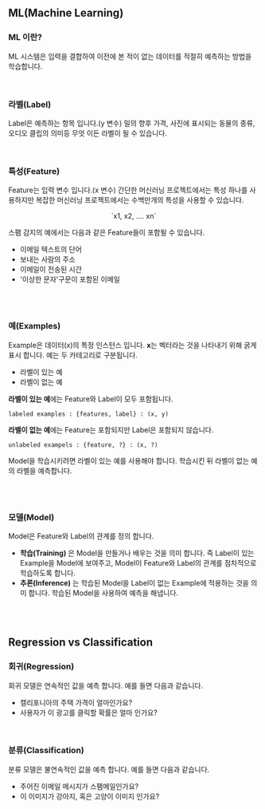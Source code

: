## ML(Machine Learning)


### ML 이란?
ML 시스템은 입력을 결합하여 이전에 본 적이 없는 데이터를 적절히 예측하는 방법을 학습합니다.

<br />

### 라벨(Label)
Label은 예측하는 항목 입니다.(y 변수) 밀의 향후 가격, 사진에 표시되는 동물의 종류, 오디오 클립의 의미등 무엇 이든 라벨이 될 수 있습니다.

<br />

### 특성(Feature)
Feature는 입력 변수 입니다.(x 변수) 간단한 머신러닝 프로젝트에서는 특성 하나를 사용하지만 복잡한 머신러닝 프로젝트에서는 수백만개의 특성을 사용할 수 있습니다.

<center>`x1, x2, .... xn`</center>

스팸 감지의 예에서는 다음과 같은 Feature들이 포함될 수 있습니다.

- 이메일 텍스트의 단어
- 보내는 사람의 주소
- 이메일이 전송된 시간
- '이상한 문자'구문이 포함된 이메일

<br /><br />

### 예(Examples)
Example은 데이터(x)의 특정 인스턴스 입니다. **x**는 벡터라는 것을 나타내기 위해 굵게 표시 합니다. 예는 두 카테고리로 구분됩니다.
- 라벨이 있는 예
- 라벨이 없는 예

**라벨이 있는 예**에는 Feature와 Label이 모두 포함됩니다.
```text
labeled examples : {features, label} : (x, y)
```


**라벨이 없는 예**에는 Feature는 포함되지만 Label은 포함되지 않습니다.
```text
unlabeled exampels : {feature, ?} : (x, ?)
```

Model을 학습시키려면 라벨이 있는 예를 사용해야 합니다. 학습시킨 뒤 라벨이 없는 예의 라벨을 예측합니다.

<br /><br />


### 모델(Model)
Model은 Feature와 Label의 관계를 정의 합니다.
- **학습(Training)** 은 Model을 만들거나 배우는 것을 의미 합니다. 즉 Label이 있는 Example을 Model에 보여주고, Model이 Feature와 Label의 관계를 점차적으로 학습하도록 합니다.
- **추론(Inference)** 는 학습된 Model을 Label이 없는 Example에 적용하는 것을 의미 합니다. 학습된 Model을 사용하여 예측을 해냅니다.

<br /><br />


## Regression vs Classification
### 회귀(Regression)
회귀 모델은 연속적인 값을 예측 합니다. 예를 들면 다음과 같습니다.
- 캘리포니아의 주택 가격이 얼마인가요?
- 사용자가 이 광고를 클릭할 확률은 얼마 인가요?

<br />

### 분류(Classification)
분류 모델은 불연속적인 값을 예측 합니다. 예를 들면 다음과 같습니다.
- 주어진 이메일 메시지가 스팸메일인가요?
- 이 이미지가 강아지, 혹은 고양이 이미지 인가요?


